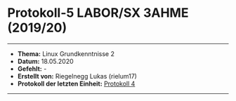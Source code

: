 # Protokoll-5 LABOR/SX 3AHME (2019/20)

---------------------------------------------------------------------------------------------

* **Thema:** Linux Grundkenntnisse 2
* **Datum:** 18.05.2020
* **Gefehlt:** -
* **Erstellt von:** Riegelnegg Lukas (rielum17)
* **Protokoll der letzten Einheit:** [Protokoll 4](https://github.com/HTLMechatronics/m17-3ahme-la1-sx/blob/rielum17/Protokoll/protokoll-4_rielum17_2020-05-11.md)
----------------------------------------------------------------------------------------------
